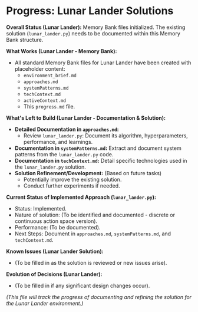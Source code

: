 # Progress: Lunar Lander Solutions

**Overall Status (Lunar Lander):** Memory Bank files initialized. The existing solution (`lunar_lander.py`) needs to be documented within this Memory Bank structure.

**What Works (Lunar Lander - Memory Bank):**
- All standard Memory Bank files for Lunar Lander have been created with placeholder content:
    - `environment_brief.md`
    - `approaches.md`
    - `systemPatterns.md`
    - `techContext.md`
    - `activeContext.md`
    - This `progress.md` file.

**What's Left to Build (Lunar Lander - Documentation & Solution):**
- **Detailed Documentation in `approaches.md`:**
    - Review `lunar_lander.py`: Document its algorithm, hyperparameters, performance, and learnings.
- **Documentation in `systemPatterns.md`:** Extract and document system patterns from the `lunar_lander.py` code.
- **Documentation in `techContext.md`:** Detail specific technologies used in the `lunar_lander.py` solution.
- **Solution Refinement/Development:** (Based on future tasks)
    - Potentially improve the existing solution.
    - Conduct further experiments if needed.

**Current Status of Implemented Approach (`lunar_lander.py`):**
- Status: Implemented.
- Nature of solution: (To be identified and documented - discrete or continuous action space version).
- Performance: (To be documented).
- Next Steps: Document in `approaches.md`, `systemPatterns.md`, and `techContext.md`.

**Known Issues (Lunar Lander Solution):**
- (To be filled in as the solution is reviewed or new issues arise).

**Evolution of Decisions (Lunar Lander):**
- (To be filled in if any significant design changes occur).

*(This file will track the progress of documenting and refining the solution for the Lunar Lander environment.)*
